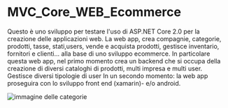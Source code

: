 # MVC_Core_WEB_Ecommerce
Questo è uno sviluppo per testare l'uso di ASP.NET Core 2.0 per la creazione delle applicazioni web.
La web app, crea compagnie, categorie, prodotti, tasse, stati,users, vende e acquista prodotti, gestisce inventario, fornitori e clienti... alla base di uno sviluppo ecommerce.
In particolare questa web app, nel primo momento crea un backend che si occupa della creazione di diversi cataloghi di prodotti,
multi impresa e multi user.
Gestisce diversi tipologie di user
In un secondo momento: la web app proseguira con lo sviluppo front end (xamarin)- e/o android.

![immagine delle categorie](https://github.com/mobappdev13/MVC_Core_WEB_Ecommerce/blob/newEcommerce/Categories.PNG)
